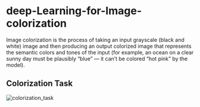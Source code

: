 # deep-Learning-for-Image-colorization
Image colorization is the process of taking an input grayscale (black and white) image and then producing an output colorized image that represents the semantic colors and tones of the input (for example, an ocean on a clear sunny day must be plausibly “blue” — it can’t be colored “hot pink” by the model).

## Colorization Task


![colorization_task](https://user-images.githubusercontent.com/63404097/159482545-861bf1de-98ea-4a23-8ce9-76386141fdf7.png)




